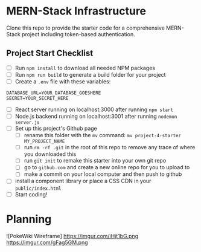 # MERN-Stack Infrastructure

Clone this repo to provide the starter code for a comprehensive MERN-Stack project including token-based authentication.

## Project Start Checklist

- [ ] Run `npm install` to download all needed NPM packages
- [ ] Run `npm run build` to generate a build folder for your project
- [ ] Create a `.env` file with these variables:

```
DATABASE_URL=YOUR_DATABASE_GOESHERE
SECRET=YOUR_SECRET_HERE
```

- [ ] React server running on localhost:3000 after running `npm start`
- [ ] Node.js backend running on localhost:3001 after running `nodemon server.js`
- [ ] Set up this project's Github page
  - [ ] rename this folder with the `mv` command: `mv project-4-starter MY_PROJECT_NAME`
  - [ ] run `rm -rf .git` in the root of this repo to remove any trace of where you downloaded this
  - [ ] run `git init` to remake this starter into your own git repo
  - [ ] go to `github.com` and create a new online repo for you to upload to
  - [ ] make a commit on your local computer and then push to github
- [ ] install a component library or place a CSS CDN in your `public/index.html`
- [ ] Start coding!

# Planning
![PokeWiki Wireframe]
https://imgur.com/iHjt1bG.png
https://imgur.com/gFag5GM.png
